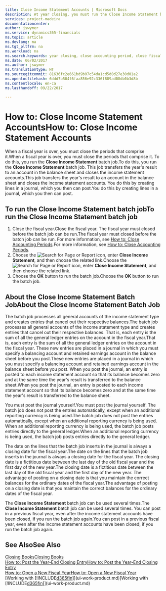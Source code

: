 ```yaml
---
title: Close Income Statement Accounts | Microsoft Docs
description: At year closing, you must run the Close Income Statement batch job to close the accounting periods that make up the fiscal year.
services: project-madeira
documentationcenter: 
author: jswymer
ms.service: dynamics365-financials
ms.topic: article
ms.devlang: na
ms.tgt_pltfrm: na
ms.workload: na
ms.search.keywords: year closing, close accounting period, close fiscal year, bank account detailed trial balance
ms.date: 06/02/2017
ms.author: jswymer
ms.translationtype: HT
ms.sourcegitcommit: 81636fc2e661bd9b07c54da1cd5d0d27e30d01a2
ms.openlocfilehash: 6ddd7b504f6faa856e92c336f889ad08db0b3d8b
ms.contentlocale: en-ca
ms.lasthandoff: 09/22/2017

---
```

# <a name="how-to-close-income-statement-accounts"></a><span data-ttu-id="fea6c-103">How to: Close Income Statement Accounts</span><span class="sxs-lookup"><span data-stu-id="fea6c-103">How to: Close Income Statement Accounts</span></span>
<span data-ttu-id="fea6c-104">When a fiscal year is over, you must close the periods that comprise it.</span><span class="sxs-lookup"><span data-stu-id="fea6c-104">When a fiscal year is over, you must close the periods that comprise it.</span></span> <span data-ttu-id="fea6c-105">To do this, you run the **Close Income Statement** batch job.</span><span class="sxs-lookup"><span data-stu-id="fea6c-105">To do this, you run the **Close Income Statement** batch job.</span></span> <span data-ttu-id="fea6c-106">This job transfers the year's result to an account in the balance sheet and closes the income statement accounts.</span><span class="sxs-lookup"><span data-stu-id="fea6c-106">This job transfers the year's result to an account in the balance sheet and closes the income statement accounts.</span></span> <span data-ttu-id="fea6c-107">You do this by creating lines in a journal, which you then can post.</span><span class="sxs-lookup"><span data-stu-id="fea6c-107">You do this by creating lines in a journal, which you then can post.</span></span>

## <a name="to-run-the-close-income-statement-batch-job"></a><span data-ttu-id="fea6c-108">To run the Close Income Statement batch job</span><span class="sxs-lookup"><span data-stu-id="fea6c-108">To run the Close Income Statement batch job</span></span>
1. <span data-ttu-id="fea6c-109">Close the fiscal year.</span><span class="sxs-lookup"><span data-stu-id="fea6c-109">Close the fiscal year.</span></span> <span data-ttu-id="fea6c-110">The fiscal year must closed before the batch job can be run.</span><span class="sxs-lookup"><span data-stu-id="fea6c-110">The fiscal year must closed before the batch job can be run.</span></span> <span data-ttu-id="fea6c-111">For more information, see [How to: Close Accounting Periods](year-close-account-periods.md).</span><span class="sxs-lookup"><span data-stu-id="fea6c-111">For more information, see [How to: Close Accounting Periods](year-close-account-periods.md).</span></span>
2. <span data-ttu-id="fea6c-112">Choose the ![Search for Page or Report](media/ui-search/search_small.png "Search for Page or Report icon") icon, enter **Close Income Statement**, and then choose the related link.</span><span class="sxs-lookup"><span data-stu-id="fea6c-112">Choose the ![Search for Page or Report](media/ui-search/search_small.png "Search for Page or Report icon") icon, enter **Close Income Statement**, and then choose the related link.</span></span>
3. <span data-ttu-id="fea6c-113">Choose the **OK** button to run the batch job.</span><span class="sxs-lookup"><span data-stu-id="fea6c-113">Choose the **OK** button to run the batch job.</span></span>

## <a name="about-the-close-income-statement-batch-job"></a><span data-ttu-id="fea6c-114">About the Close Income Statement Batch Job</span><span class="sxs-lookup"><span data-stu-id="fea6c-114">About the Close Income Statement Batch Job</span></span>
<span data-ttu-id="fea6c-115">The batch job processes all general accounts of the income statement type and creates entries that cancel out their respective balances.</span><span class="sxs-lookup"><span data-stu-id="fea6c-115">The batch job processes all general accounts of the income statement type and creates entries that cancel out their respective balances.</span></span> <span data-ttu-id="fea6c-116">That is, each entry is the sum of all the general ledger entries on the account in the fiscal year.</span><span class="sxs-lookup"><span data-stu-id="fea6c-116">That is, each entry is the sum of all the general ledger entries on the account in the fiscal year.</span></span> <span data-ttu-id="fea6c-117">These new entries are placed in a journal in which you must specify a balancing account and retained earnings account in the balance sheet before you post.</span><span class="sxs-lookup"><span data-stu-id="fea6c-117">These new entries are placed in a journal in which you must specify a balancing account and retained earnings account in the balance sheet before you post.</span></span> <span data-ttu-id="fea6c-118">When you post the journal, an entry is posted to each income statement account so that its balance becomes zero and at the same time the year's result is transferred to the balance sheet.</span><span class="sxs-lookup"><span data-stu-id="fea6c-118">When you post the journal, an entry is posted to each income statement account so that its balance becomes zero and at the same time the year's result is transferred to the balance sheet.</span></span>

<span data-ttu-id="fea6c-119">You must post the journal yourself.</span><span class="sxs-lookup"><span data-stu-id="fea6c-119">You must post the journal yourself.</span></span> <span data-ttu-id="fea6c-120">The batch job does not post the entries automatically, except when an additional reporting currency is being used.</span><span class="sxs-lookup"><span data-stu-id="fea6c-120">The batch job does not post the entries automatically, except when an additional reporting currency is being used.</span></span> <span data-ttu-id="fea6c-121">When an additional reporting currency is being used, the batch job posts entries directly to the general ledger.</span><span class="sxs-lookup"><span data-stu-id="fea6c-121">When an additional reporting currency is being used, the batch job posts entries directly to the general ledger.</span></span>

<span data-ttu-id="fea6c-122">The date on the lines that the batch job inserts in the journal is always a closing date for the fiscal year.</span><span class="sxs-lookup"><span data-stu-id="fea6c-122">The date on the lines that the batch job inserts in the journal is always a closing date for the fiscal year.</span></span> <span data-ttu-id="fea6c-123">The closing date is a fictitious date between the last day of the old fiscal year and the first day of the new year.</span><span class="sxs-lookup"><span data-stu-id="fea6c-123">The closing date is a fictitious date between the last day of the old fiscal year and the first day of the new year.</span></span> <span data-ttu-id="fea6c-124">The advantage of posting on a closing date is that you maintain the correct balances for the ordinary dates of the fiscal year.</span><span class="sxs-lookup"><span data-stu-id="fea6c-124">The advantage of posting on a closing date is that you maintain the correct balances for the ordinary dates of the fiscal year.</span></span>

<span data-ttu-id="fea6c-125">The **Close Income Statement** batch job can be used several times.</span><span class="sxs-lookup"><span data-stu-id="fea6c-125">The **Close Income Statement** batch job can be used several times.</span></span> <span data-ttu-id="fea6c-126">You can post in a previous fiscal year, even after the income statement accounts have been closed, if you run the batch job again.</span><span class="sxs-lookup"><span data-stu-id="fea6c-126">You can post in a previous fiscal year, even after the income statement accounts have been closed, if you run the batch job again.</span></span>

## <a name="see-also"></a><span data-ttu-id="fea6c-127">See Also</span><span class="sxs-lookup"><span data-stu-id="fea6c-127">See Also</span></span>
[<span data-ttu-id="fea6c-128">Closing Books</span><span class="sxs-lookup"><span data-stu-id="fea6c-128">Closing Books</span></span>](year-close-books.md)  
[<span data-ttu-id="fea6c-129">How to: Post the Year-End Closing Entry</span><span class="sxs-lookup"><span data-stu-id="fea6c-129">How to: Post the Year-End Closing Entry</span></span>](year-how-post-year-end-close-entry.md)  
[<span data-ttu-id="fea6c-130">How to: Open a New Fiscal Year</span><span class="sxs-lookup"><span data-stu-id="fea6c-130">How to: Open a New Fiscal Year</span></span>](finance-how-open-new-fiscal-year.md)  
<span data-ttu-id="fea6c-131">[Working with [!INCLUDE[d365fin](includes/d365fin_md.md)]](ui-work-product.md)</span><span class="sxs-lookup"><span data-stu-id="fea6c-131">[Working with [!INCLUDE[d365fin](includes/d365fin_md.md)]](ui-work-product.md)</span></span>


